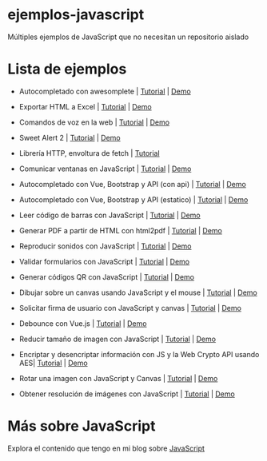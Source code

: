 
# ejemplos-javascript

Múltiples ejemplos de JavaScript que no necesitan un repositorio aislado

# Lista de ejemplos
- Autocompletado con awesomplete | [Tutorial](https://parzibyte.me/blog/2019/12/03/autocompletado-javascript-html-awesomplete/) | [Demo](https://parzibyte.github.io/ejemplos-javascript/autocompletado-awesomplete/)

- Exportar HTML a Excel | [Tutorial](https://parzibyte.me/blog/2019/12/04/exportar-tabla-html-excel-javascript/) | [Demo](https://parzibyte.github.io/ejemplos-javascript/convertir-tabla-a-excel/)

- Comandos de voz en la web | [Tutorial](https://parzibyte.me/blog/2019/12/09/comandos-voz-web-javascript-annyang/) | [Demo](https://parzibyte.github.io/ejemplos-javascript/comandos-voz-annyang)

- Sweet Alert 2 | [Tutorial](https://parzibyte.me/blog/2019/12/16/sweet-alert-2-tutorial-ejemplos/) | [Demo](https://parzibyte.github.io/ejemplos-javascript/sweet-alert-2)

- Librería HTTP, envoltura de fetch | [Tutorial](https://parzibyte.me/blog/2020/01/09/creando-libreria-http-javascript/)

- Comunicar ventanas en JavaScript | [Tutorial](https://parzibyte.me/blog/2020/06/12/comunicacion-ventanas-javascript/) | [Demo](https://parzibyte.github.io/ejemplos-javascript/comunicacion-ventanas/)

- Autocompletado con Vue, Bootstrap y API (con api) | [Tutorial](https://parzibyte.me/blog/2020/06/18/autocompletado-bootstrap-vue-api/) | [Demo](https://parzibyte.github.io/ejemplos-javascript/autocompletado-vue-bootstrap/con-api/)

- Autocompletado con Vue, Bootstrap y API (estatico) | [Tutorial](https://parzibyte.me/blog/2020/06/18/autocompletado-bootstrap-vue-api/) | [Demo](https://parzibyte.github.io/ejemplos-javascript/autocompletado-vue-bootstrap/estatico/)

- Leer código de barras con JavaScript | [Tutorial](https://parzibyte.me/blog/2020/06/22/leer-codigo-barras-javascript-camara/) | [Demo](https://parzibyte.github.io/ejemplos-javascript/quaggajs/con-dibujo/)

- Generar PDF a partir de HTML con html2pdf | [Tutorial](https://parzibyte.me/blog/2020/09/05/html-pdf-javascript/) | [Demo](https://parzibyte.github.io/ejemplos-javascript/html-a-pdf/)

- Reproducir sonidos con JavaScript | [Tutorial](https://parzibyte.me/blog/2020/09/28/reproducir-sonidos-javascript/) | [Demo](https://parzibyte.github.io/ejemplos-javascript/reproducir-sonido/)

- Validar formularios con JavaScript | [Tutorial](https://parzibyte.me/blog/2021/04/12/validar-formularios-javascript/) | [Demo](https://parzibyte.github.io/ejemplos-javascript/validacion-formularios/)

- Generar códigos QR con JavaScript | [Tutorial](https://parzibyte.me/blog/2021/06/26/generar-codigos-qr-javascript/) | [Demo](https://parzibyte.github.io/ejemplos-javascript/generar-qr/)

- Dibujar sobre un canvas usando JavaScript y el mouse | [Tutorial](https://parzibyte.me/blog/2021/09/08/dibujar-canvas-mouse-javascript/) | [Demo](https://parzibyte.github.io/ejemplos-javascript/paint-js/)

- Solicitar firma de usuario con JavaScript y canvas | [Tutorial](https://parzibyte.me/blog/2021/09/09/solicitar-firma-manuscrita-javascript/) | [Demo](https://parzibyte.github.io/ejemplos-javascript/firma-js/)

- Debounce con Vue.js | [Tutorial](https://parzibyte.me/blog/2021/10/01/debounce-con-vue/) | [Demo](https://parzibyte.github.io/ejemplos-javascript/debounce-vue/)

- Reducir tamaño de imagen con JavaScript | [Tutorial](https://parzibyte.me/blog/2022/01/22/reducir-tamano-imagen-javascript/) | [Demo](https://parzibyte.github.io/ejemplos-javascript/reducir-tamaño-imagen/)

- Encriptar y desencriptar información con JS y la Web Crypto API usando AES| [Tutorial](https://parzibyte.me/blog/2022/02/14/encriptacion-javascript-lado-cliente-usando-web-crypto-api/) | [Demo](https://parzibyte.github.io/ejemplos-javascript/encriptacion-js/)


- Rotar una imagen con JavaScript y Canvas | [Tutorial](https://parzibyte.me/blog/2023/03/06/rotar-imagen-navegador-web-javascript-canvas/) | [Demo](https://parzibyte.github.io/ejemplos-javascript/rotar-imagen/)


- Obtener resolución de imágenes con JavaScript | [Tutorial](https://parzibyte.me/blog/2023/10/19/javascript-obtener-resolucion-imagen/) | [Demo](https://parzibyte.github.io/ejemplos-javascript/resolucion-imagen/)

# Más sobre JavaScript

Explora el contenido que tengo en mi blog sobre [JavaScript](https://parzibyte.me/blog/category/javascript)